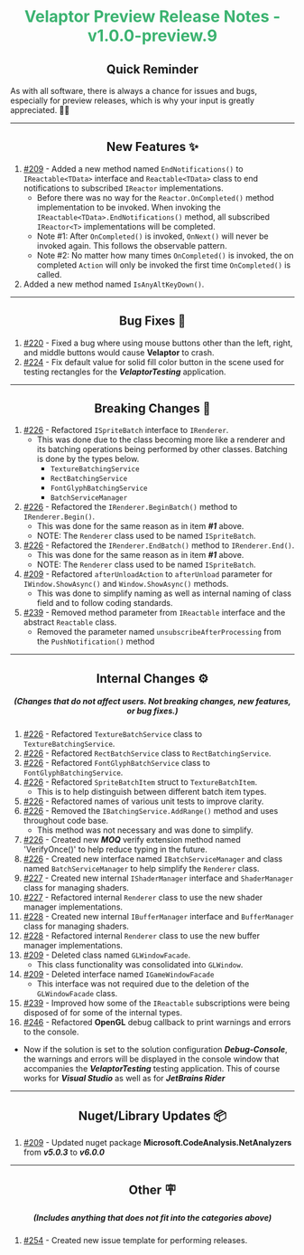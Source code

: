<h1 align="center" style='color:mediumseagreen;font-weight:bold'>Velaptor Preview Release Notes - v1.0.0-preview.9</h1>

<h2 align="center" style='font-weight:bold'>Quick Reminder</h2>

<div algn="center">

As with all software, there is always a chance for issues and bugs, especially for preview releases, which is why your input is greatly appreciated. 🙏🏼
</div>

---

<h2 style="font-weight:bold" align="center">New Features ✨</h2>

1. [#209](https://github.com/KinsonDigital/Velaptor/issues/209) - Added a new method named `EndNotifications()` to `IReactable<TData>` interface and `Reactable<TData>` class to end notifications to subscribed `IReactor` implementations.
   - Before there was no way for the `Reactor.OnCompleted()` method implementation to be invoked.  When invoking the `IReactable<TData>.EndNotifications()` method, all subscribed `IReactor<T>` implementations will be completed.
   - Note #1: After `OnCompleted()` is invoked, `OnNext()` will never be invoked again.  This follows the observable pattern.
   - Note #2: No matter how many times `OnCompleted()` is invoked, the on completed `Action` will only be invoked the first time `OnCompleted()` is called.
2. Added a new method named `IsAnyAltKeyDown()`.

---

<h2 style="font-weight:bold" align="center">Bug Fixes 🐛</h2>

1. [#220](https://github.com/KinsonDigital/Velaptor/issues/220) - Fixed a bug where using mouse buttons other than the left, right, and middle buttons would cause **Velaptor** to crash.
2. [#224](https://github.com/KinsonDigital/Velaptor/issues/224) - Fix default value for solid fill color button in the scene used for testing rectangles for the **_VelaptorTesting_** application.

---

<h2 style="font-weight:bold" align="center">Breaking Changes 🧨</h2>

1. [#226](https://github.com/KinsonDigital/Velaptor/issues/226) - Refactored `ISpriteBatch` interface to `IRenderer`.
    - This was done due to the class becoming more like a renderer and its batching operations being performed by other classes.  Batching is done by the types below.
      - `TextureBatchingService`
      - `RectBatchingService`
      - `FontGlyphBatchingService`
      - `BatchServiceManager`
2. [#226](https://github.com/KinsonDigital/Velaptor/issues/226) - Refactored the `IRenderer.BeginBatch()` method to `IRenderer.Begin()`.
   - This was done for the same reason as in item **_#1_** above.
   - NOTE: The `Renderer` class used to be named `ISpriteBatch`.
3. [#226](https://github.com/KinsonDigital/Velaptor/issues/226) - Refactored the `IRenderer.EndBatch()` method to `IRenderer.End()`.
   - This was done for the same reason as in item **_#1_** above.
   - NOTE: The `Renderer` class used to be named `ISpriteBatch`.
4. [#209](https://github.com/KinsonDigital/Velaptor/issues/209) - Refactored `afterUnloadAction` to `afterUnload` parameter for `IWindow.ShowAsync()` and `Window.ShowAsync()` methods.
   - This was done to simplify naming as well as internal naming of class field and to follow coding standards.
5. [#239](https://github.com/KinsonDigital/Velaptor/issues/239) - Removed method parameter from `IReactable` interface and the abstract `Reactable` class.
   - Removed the parameter named `unsubscribeAfterProcessing` from the `PushNotification()` method

---

<h2 style="font-weight:bold" align="center">Internal Changes ⚙️</h2>
<h5 align="center">(Changes that do not affect users.  Not breaking changes, new features, or bug fixes.)</h5>

1. [#226](https://github.com/KinsonDigital/Velaptor/issues/226) - Refactored `TextureBatchService` class to `TextureBatchingService`.
2. [#226](https://github.com/KinsonDigital/Velaptor/issues/226) - Refactored `RectBatchService` class to `RectBatchingService`.
3. [#226](https://github.com/KinsonDigital/Velaptor/issues/226) - Refactored `FontGlyphBatchService` class to `FontGlyphBatchingService`.
4. [#226](https://github.com/KinsonDigital/Velaptor/issues/226) - Refactored `SpriteBatchItem` struct to `TextureBatchItem`.
   - This is to help distinguish between different batch item types.
5. [#226](https://github.com/KinsonDigital/Velaptor/issues/226) - Refactored names of various unit tests to improve clarity.
6. [#226](https://github.com/KinsonDigital/Velaptor/issues/226) - Removed the `IBatchingService.AddRange()` method and uses throughout code base.
   - This method was not necessary and was done to simplify.
7. [#226](https://github.com/KinsonDigital/Velaptor/issues/226) - Created new **_MOQ_** verify extension method named 'VerifyOnce()' to help reduce typing in the future.
8. [#226](https://github.com/KinsonDigital/Velaptor/issues/226) - Created new interface named `IBatchServiceManager` and class named `BatchServiceManager` to help simplify the `Renderer` class.
9. [#227](https://github.com/KinsonDigital/Velaptor/issues/227) - Created new internal `IShaderManager` interface and `ShaderManager` class for managing shaders.
10. [#227](https://github.com/KinsonDigital/Velaptor/issues/227) - Refactored internal `Renderer` class to use the new shader manager implementations.
11. [#228](https://github.com/KinsonDigital/Velaptor/issues/228) - Created new internal `IBufferManager` interface and `BufferManager` class for managing shaders.
12. [#228](https://github.com/KinsonDigital/Velaptor/issues/228) - Refactored internal `Renderer` class to use the new buffer manager implementations.
13. [#209](https://github.com/KinsonDigital/Velaptor/issues/209) - Deleted class named `GLWindowFacade`.
    - This class functionality was consolidated into `GLWindow`.
14. [#209](https://github.com/KinsonDigital/Velaptor/issues/209) - Deleted interface named `IGameWindowFacade`
    - This interface was not required due to the deletion of the `GLWindowFacade` class.
15. [#239](https://github.com/KinsonDigital/Velaptor/issues/239) - Improved how some of the `IReactable` subscriptions were being disposed of for some of the internal types.
16. [#246](https://github.com/KinsonDigital/Velaptor/issues/246) - Refactored **OpenGL** debug callback to print warnings and errors to the console.
   - Now if the solution is set to the solution configuration **_Debug-Console_**, the warnings and errors will be displayed in the console window that accompanies the **_VelaptorTesting_** testing application.  This of course works for **_Visual Studio_** as well as for **_JetBrains Rider_**

---

<h2 style="font-weight:bold" align="center">Nuget/Library Updates 📦</h2>

1. [#209](https://github.com/KinsonDigital/Velaptor/issues/209) - Updated nuget package **Microsoft.CodeAnalysis.NetAnalyzers** from **_v5.0.3_** to **_v6.0.0_**

---

<h2 style="font-weight:bold" align="center">Other 🪧</h2>
<h5 align="center">(Includes anything that does not fit into the categories above)</h5>

1. [#254](https://github.com/KinsonDigital/Velaptor/issues/254) - Created new issue template for performing releases.
